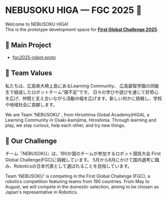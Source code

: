 # NEBUSOKU HIGA — FGC 2025 🚀

Welcome to NEBUSOKU HIGA!  
This is the prototype development space for **[First Global Challenge 2025](https://first.global/)**.

## 🔧 Main Project
- [fgc2025-robot-proto](https://github.com/NEBUSOKU-HIGA/fgc2025-robot-proto)

## 🤝 Team Values

私たちは、広島県大崎上島にあるLearning Community、 広島叡智学園の同級生で結成したロボットチーム“寝不足”です。
日々の学びや遊びを通じて好奇心を広げ、仲間と支え合いながら活動の幅を広げます。新しい何かに挑戦し、学校や地域社会に貢献します。

We are Team ‘NEBUSOKU’ , from Hiroshima Global Academy(HiGA), a Learning Community in Osaki-kamijima, Hiroshima.
Through learning and play, we stay curious, help each other, and try new things. 

## 🤝 Our Challenge

チーム『NEBUSOKU』は、190か国のチームが参加するロボット競技大会 First Global Challenge(FGC)に挑戦しています。
5月から8月にかけて国内選考に臨み、Roboticsの日本代表として選ばれることを目指しています。

Team ‘NEBUSOKU’ is competing in the First Global Challenge (FGC), a robotics competition featuring teams from 190 countries.
From May to August, we will compete in the domestic selection, aiming to be chosen as Japan's representative in Robotics.

